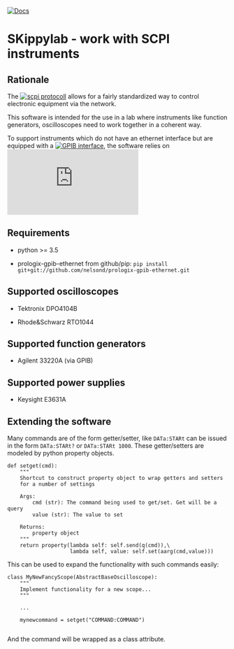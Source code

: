 [![Docs](https://readthedocs.org/projects/skippylab/badge/?version=latest)](http://skippylab.readthedocs.io/en/latest/?badge=latest)


SKippylab - work with SCPI instruments
========================================================================


Rationale
--------------

The [![scpi protocoll](https://en.wikipedia.org/wiki/Standard_Commands_for_Programmable_Instruments)](https://en.wikipedia.org/wiki/Standard_Commands_for_Programmable_Instruments) allows for a fairly standardized way to control electronic equipment via the network.

This software is intended for the use in a lab where instruments like function generators, oscilloscopes need to work together in a coherent way.

To support instruments which do not have an ethernet interface but are equipped with a [![GPIB interface](https://en.wikipedia.org/wiki/IEEE-488)](https://en.wikipedia.org/wiki/IEEE-488), the software relies on [![Prologix GPIB controllers](http://prologix.biz/gpib-ethernet-controller.html)](http://prologix.biz/gpib-ethernet-controller.html)

Requirements
--------------

* python >= 3.5

* prologix-gpib-ethernet from github/pip: `pip install git+git://github.com/nelsond/prologix-gpib-ethernet.git`


Supported oscilloscopes 
----------------------------------

* Tektronix DPO4104B

* Rhode&Schwarz RTO1044


Supported function generators
----------------------------------------

* Agilent 33220A (via GPIB)


Supported power supplies
---------------------------------------

* Keysight E3631A




Extending the software
-------------------------

Many commands are of the form getter/setter, like `DATa:STARt` 
can be issued in the form `DATa:STARt?` or `DATa:STARt 1000`.
These getter/setters are modeled by python property objects.

```
def setget(cmd):
    """
    Shortcut to construct property object to wrap getters and setters
    for a number of settings

    Args:
        cmd (str): The command being used to get/set. Get will be a query
        value (str): The value to set

    Returns:
        property object
    """
    return property(lambda self: self.send(q(cmd)),\
                    lambda self, value: self.set(aarg(cmd,value)))
```

This can be used to expand the functionality with such commands easily:

```
class MyNewFancyScope(AbstractBaseOscilloscope):
    """
    Implement functionality for a new scope...
    """

    ...

    mynewcommand = setget("COMMAND:COMMAND")
    
```

And the command will be wrapped as a class attribute.


